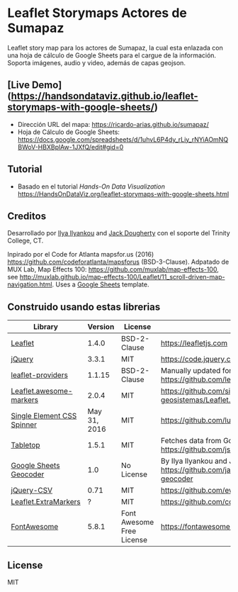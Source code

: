 # Leaflet Storymaps Actores de Sumapaz
Leaflet story map para los actores de Sumapaz, la cual esta enlazada con una hoja de cálculo de Google Sheets para el cargue de la información.
Soporta imágenes, audio y video, además de capas geojson.

## [Live Demo] (https://handsondataviz.github.io/leaflet-storymaps-with-google-sheets/)
- Dirección URL del mapa: https://ricardo-arias.github.io/sumapaz/
- Hoja de Cálculo de Google Sheets: https://docs.google.com/spreadsheets/d/1uhvL6P4dy_rLiy_rNYiAOmNQBWoV-HBXBplAw-1JXfQ/edit#gid=0

## Tutorial
- Basado en el tutorial *Hands-On Data Visualization* https://HandsOnDataViz.org/leaflet-storymaps-with-google-sheets.html

## Creditos
Desarrollado por [Ilya Ilyankou](https://github.com/ilyankou) and [Jack Dougherty](https://github.com/jackdougherty) con el soporte del Trinity College, CT.

Inpirado por el Code for Atlanta mapsfor.us (2016) https://github.com/codeforatlanta/mapsforus (BSD-3-Clause). Adpatado de MUX Lab, Map Effects 100: https://github.com/muxlab/map-effects-100, see http://muxlab.github.io/map-effects-100/Leaflet/11_scroll-driven-map-navigation.html. Uses a [Google Sheets](https://www.google.com/sheets/about/) template.

## Construido usando estas librerias

| Library | Version | License | Notes |
|--       |--       |--       |--
| [Leaflet](https://leafletjs.com)| 1.4.0 | BSD-2-Clause | https://leafletjs.com
| [jQuery](https://code.jquery.com) | 3.3.1| MIT | https://code.jquery.com
| [leaflet-providers](https://github.com/leaflet-extras/leaflet-providers) | 1.1.15 | BSD-2-Clause | Manually updated for Carto https https://github.com/leaflet-extras/leaflet-providers |
| [Leaflet.awesome-markers](https://github.com/sigma-geosistemas/Leaflet.awesome-markers) | 2.0.4 | MIT | https://github.com/sigma-geosistemas/Leaflet.awesome-markers |
| [Single Element CSS Spinner](https://github.com/lukehaas/css-loaders) | May 31, 2016| MIT| https://github.com/lukehaas/css-loaders|
| [Tabletop](https://github.com/jsoma/tabletop) | 1.5.1 | MIT | Fetches data from Google Sheet template. https://github.com/jsoma/tabletop
| [Google Sheets Geocoder](https://github.com/jackdougherty/google-sheets-geocoder) | 1.0 | No License | By Ilya Ilyankou and Jack Dougherty https://github.com/jackdougherty/google-sheets-geocoder
| [jQuery-CSV](https://github.com/evanplaice/jquery-csv) | 0.71 | MIT | https://github.com/evanplaice/jquery-csv
| [Leaflet.ExtraMarkers](https://github.com/coryasilva/Leaflet.ExtraMarkers) | ? | MIT | https://github.com/coryasilva/Leaflet.ExtraMarkers
| [FontAwesome](https://fontawesome.com) | 5.8.1 | Font Awesome Free License | https://fontawesome.com |

## License
MIT
